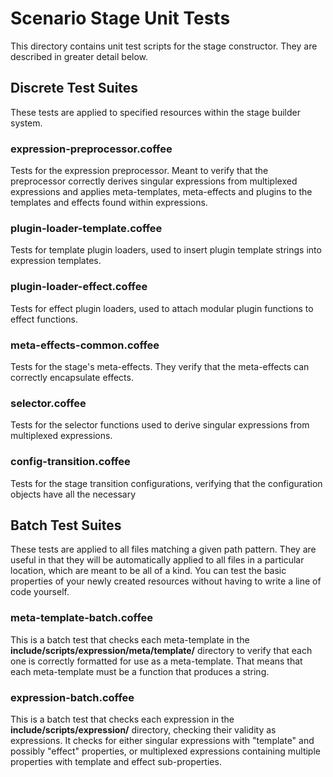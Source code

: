 <!-- TITLE/ -->

# Scenario Stage Unit Tests

<!-- /TITLE -->

This directory contains unit test scripts for the stage constructor. They are described in greater detail below.


## Discrete Test Suites

These tests are applied to specified resources within the stage builder system. 

### expression-preprocessor.coffee

Tests for the expression preprocessor. Meant to verify that the preprocessor correctly derives singular expressions from multiplexed expressions and applies meta-templates, meta-effects and plugins to the templates and effects found within expressions.

### plugin-loader-template.coffee

Tests for template plugin loaders, used to insert plugin template strings into expression templates.

### plugin-loader-effect.coffee

Tests for effect plugin loaders, used to attach modular plugin functions to effect functions.

### meta-effects-common.coffee

Tests for the stage's meta-effects. They verify that the meta-effects can correctly encapsulate effects.

### selector.coffee

Tests for the selector functions used to derive singular expressions from multiplexed expressions.

### config-transition.coffee

Tests for the stage transition configurations, verifying that the configuration objects have all the necessary 


## Batch Test Suites

These tests are applied to all files matching a given path pattern. They are useful in that they will be automatically applied to all files in a particular location, which are meant to be all of a kind. You can test the basic properties of your newly created resources without having to write a line of code yourself.

### meta-template-batch.coffee

This is a batch test that checks each meta-template in the **include/scripts/expression/meta/template/** directory to verify that each one is correctly formatted for use as a meta-template. That means that each meta-template must be a function that produces a string.

### expression-batch.coffee

This is a batch test that checks each expression in the **include/scripts/expression/** directory, checking their validity as expressions. It checks for either singular expressions with "template" and possibly "effect" properties, or multiplexed expressions containing multiple properties with template and effect sub-properties.

